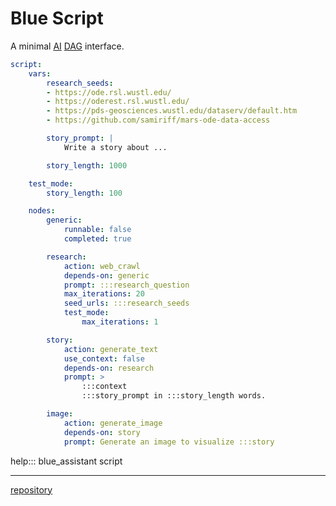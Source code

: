 # Blue Script

A minimal [AI](https://github.com/kamangir/openai-commands) [DAG](https://networkx.org/) interface.

```yaml
script:
    vars:
        research_seeds:
        - https://ode.rsl.wustl.edu/
        - https://oderest.rsl.wustl.edu/
        - https://pds-geosciences.wustl.edu/dataserv/default.htm
        - https://github.com/samiriff/mars-ode-data-access

        story_prompt: |
            Write a story about ...

        story_length: 1000

    test_mode:
        story_length: 100

    nodes:
        generic:
            runnable: false
            completed: true

        research:
            action: web_crawl
            depends-on: generic
            prompt: :::research_question
            max_iterations: 20
            seed_urls: :::research_seeds
            test_mode:
                max_iterations: 1

        story:
            action: generate_text
            use_context: false
            depends-on: research
            prompt: >
                :::context
                :::story_prompt in :::story_length words.

        image:
            action: generate_image
            depends-on: story
            prompt: Generate an image to visualize :::story

```

help::: blue_assistant script

---

[repository](./repository/)
